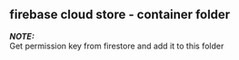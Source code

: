 ## firebase cloud store - container folder
***NOTE:***<br>
Get permission key from firestore and add it to this folder